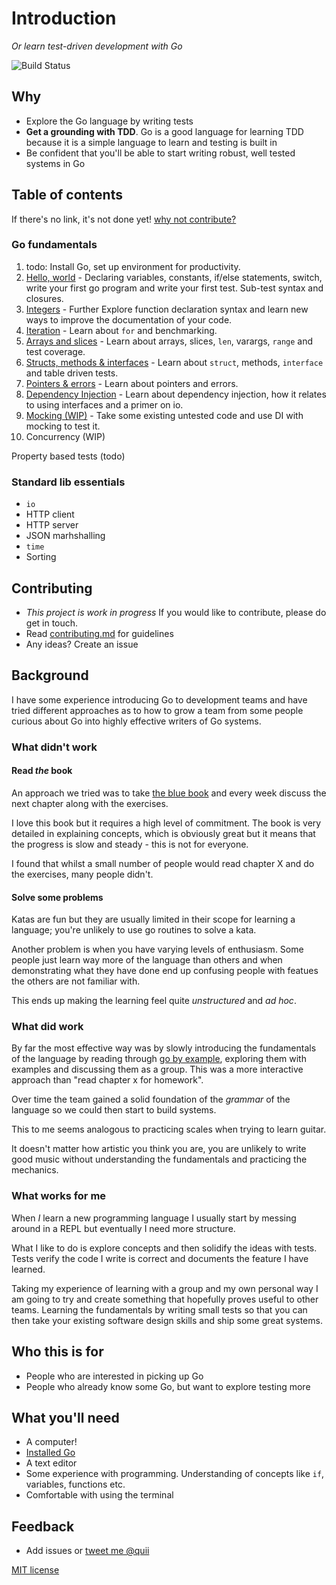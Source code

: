 # Introduction

_Or learn test-driven development with Go_

![Build Status](https://travis-ci.org/quii/learn-go-with-tests.svg?branch=master)

## Why

* Explore the Go language by writing tests
* **Get a grounding with TDD**. Go is a good language for learning TDD because it is a simple language to learn and testing is built in
* Be confident that you'll be able to start writing robust, well tested systems in Go

## Table of contents

If there's no link, it's not done yet! [why not contribute?](https://github.com/quii/learn-go-with-tests/tree/842f4f24d1f1c20ba3bb23cbc376c7ca6f7ca79a/contributing.md)

### Go fundamentals

1. todo: Install Go, set up environment for productivity.
2. [Hello, world](https://github.com/quii/learn-go-with-tests/tree/842f4f24d1f1c20ba3bb23cbc376c7ca6f7ca79a/hello-world/README.md) - Declaring variables, constants, if/else statements, switch, write your first go program and write your first test. Sub-test syntax and closures.
3. [Integers](https://github.com/quii/learn-go-with-tests/tree/842f4f24d1f1c20ba3bb23cbc376c7ca6f7ca79a/integers/README.md) - Further Explore function declaration syntax and learn new ways to improve the documentation of your code.
4. [Iteration](https://github.com/quii/learn-go-with-tests/tree/842f4f24d1f1c20ba3bb23cbc376c7ca6f7ca79a/for/README.md) - Learn about `for` and benchmarking.
5. [Arrays and slices](https://github.com/quii/learn-go-with-tests/tree/842f4f24d1f1c20ba3bb23cbc376c7ca6f7ca79a/arrays/README.md) - Learn about arrays, slices, `len`, varargs, `range` and test coverage.
6. [Structs, methods & interfaces](https://github.com/quii/learn-go-with-tests/tree/842f4f24d1f1c20ba3bb23cbc376c7ca6f7ca79a/structs/README.md) - Learn about `struct`, methods, `interface` and table driven tests.
7. [Pointers & errors](https://github.com/quii/learn-go-with-tests/tree/842f4f24d1f1c20ba3bb23cbc376c7ca6f7ca79a/pointers/README.md) - Learn about pointers and errors.
8. [Dependency Injection](https://github.com/quii/learn-go-with-tests/tree/842f4f24d1f1c20ba3bb23cbc376c7ca6f7ca79a/di/README.md) - Learn about dependency injection, how it relates to using interfaces and a primer on io.
9. [Mocking \(WIP\)](https://github.com/quii/learn-go-with-tests/tree/842f4f24d1f1c20ba3bb23cbc376c7ca6f7ca79a/mocking/README.md) - Take some existing untested code and use DI with mocking to test it.
10. Concurrency \(WIP\)

Property based tests \(todo\)

### Standard lib essentials

* `io`
* HTTP client
* HTTP server
* JSON marhshalling
* `time`
* Sorting

## Contributing

* _This project is work in progress_ If you would like to contribute, please do get in touch.
* Read [contributing.md](https://github.com/quii/learn-go-with-tests/tree/842f4f24d1f1c20ba3bb23cbc376c7ca6f7ca79a/contributing.md) for guidelines
* Any ideas? Create an issue

## Background

I have some experience introducing Go to development teams and have tried different approaches as to how to grow a team from some people curious about Go into highly effective writers of Go systems.

### What didn't work

#### Read _the_ book

An approach we tried was to take [the blue book](https://www.amazon.co.uk/Programming-Language-Addison-Wesley-Professional-Computing/dp/0134190440) and every week discuss the next chapter along with the exercises.

I love this book but it requires a high level of commitment. The book is very detailed in explaining concepts, which is obviously great but it means that the progress is slow and steady - this is not for everyone.

I found that whilst a small number of people would read chapter X and do the exercises, many people didn't.

#### Solve some problems

Katas are fun but they are usually limited in their scope for learning a language; you're unlikely to use go routines to solve a kata.

Another problem is when you have varying levels of enthusiasm. Some people just learn way more of the language than others and when demonstrating what they have done end up confusing people with featues the others are not familiar with.

This ends up making the learning feel quite _unstructured_ and _ad hoc_.

### What did work

By far the most effective way was by slowly introducing the fundamentals of the language by reading through [go by example](https://gobyexample.com/), exploring them with examples and discussing them as a group. This was a more interactive approach than "read chapter x for homework".

Over time the team gained a solid foundation of the _grammar_ of the language so we could then start to build systems.

This to me seems analogous to practicing scales when trying to learn guitar.

It doesn't matter how artistic you think you are, you are unlikely to write good music without understanding the fundamentals and practicing the mechanics.

### What works for me

When _I_ learn a new programming language I usually start by messing around in a REPL but eventually I need more structure.

What I like to do is explore concepts and then solidify the ideas with tests. Tests verify the code I write is correct and documents the feature I have learned.

Taking my experience of learning with a group and my own personal way I am going to try and create something that hopefully proves useful to other teams. Learning the fundamentals by writing small tests so that you can then take your existing software design skills and ship some great systems.

## Who this is for

* People who are interested in picking up Go
* People who already know some Go, but want to explore testing more

## What you'll need

* A computer!
* [Installed Go](https://golang.org/)
* A text editor
* Some experience with programming. Understanding of concepts like `if`, variables, functions etc.
* Comfortable with using the terminal

## Feedback

* Add issues or [tweet me @quii](https://twitter.com/quii)

[MIT license](https://github.com/quii/learn-go-with-tests/tree/842f4f24d1f1c20ba3bb23cbc376c7ca6f7ca79a/LICENSE.md)

